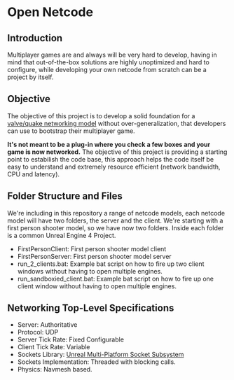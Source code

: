 Open Netcode
======

Introduction
------
Multiplayer games are and always will be very hard to develop, having in mind that out-of-the-box solutions are highly unoptimized and hard to configure, while developing your own netcode from scratch can be a project by itself.

Objective
------
The objective of this project is to develop a solid foundation for a [valve/quake networking model](https://developer.valvesoftware.com/wiki/Source_Multiplayer_Networking) without over-generalization, that developers can use to bootstrap their multiplayer game.

**It's not meant to be a plug-in where you check a few boxes and your game is now networked.** The objective of this project is providing a starting point to estabilish the code base, this approach helps the code itself be easy to understand and extremely resource efficient (network bandwidth, CPU and latency).

Folder Structure and Files
------
We're including in this repository a range of netcode models, each netcode model will have two folders, the server and the client. We're starting with a first person shooter model, so we have now two folders. Inside each folder is a common Unreal Engine 4 Project.
- FirstPersonClient: First person shooter model client
- FirstPersonServer: First person shooter model server
- run_2_clients.bat: Example bat script on how to fire up two client windows without having to open multiple engines.
- run_sandboxied_client.bat: Example bat script on how to fire up one client window without having to open multiple engines.

Networking  Top-Level Specifications
------
- Server: Authoritative
- Protocol: UDP
- Server Tick Rate: Fixed Configurable
- Client Tick Rate: Variable
- Sockets Library: [Unreal Multi-Platform Socket Subsystem](https://api.unrealengine.com/INT/API/Runtime/Sockets/ISocketSubsystem/index.html)
- Sockets Implementation: Threaded with blocking calls.
- Physics: Navmesh based.
